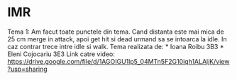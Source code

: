 # IMR

Tema 1:
  Am facut toate punctele din tema.
  Cand distanta este mai mica de 25 cm merge in attack, apoi get hit si dead urmand sa se intoarca la idle. In caz contrar trece intre idle si walk.
  Tema realizata de:
    * Ioana Roibu 3B3
    * Eleni Cojocariu 3E3
  Link catre video:
    https://drive.google.com/file/d/1AGOIGU1lp5_04MTn5F2G10iqh1ALAljK/view?usp=sharing

